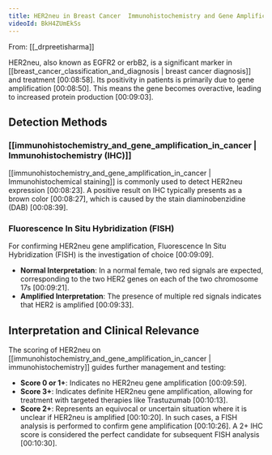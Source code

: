 ```yaml
---
title: HER2neu in Breast Cancer  Immunohistochemistry and Gene Amplification
videoId: BkH4ZUmEkSs
---
```


From: [[_drpreetisharma]] <br/> 

HER2neu, also known as EGFR2 or erbB2, is a significant marker in [[breast_cancer_classification_and_diagnosis | breast cancer diagnosis]] and treatment <a class="yt-timestamp" data-t="00:08:58">[00:08:58]</a>. Its positivity in patients is primarily due to gene amplification <a class="yt-timestamp" data-t="00:08:50">[00:08:50]</a>. This means the gene becomes overactive, leading to increased protein production <a class="yt-timestamp" data-t="00:09:03">[00:09:03]</a>.

## Detection Methods

### [[immunohistochemistry_and_gene_amplification_in_cancer | Immunohistochemistry (IHC)]]
[[immunohistochemistry_and_gene_amplification_in_cancer | Immunohistochemical staining]] is commonly used to detect HER2neu expression <a class="yt-timestamp" data-t="00:08:23">[00:08:23]</a>. A positive result on IHC typically presents as a brown color <a class="yt-timestamp" data-t="00:08:27">[00:08:27]</a>, which is caused by the stain diaminobenzidine (DAB) <a class="yt-timestamp" data-t="00:08:39">[00:08:39]</a>.

### Fluorescence In Situ Hybridization (FISH)
For confirming HER2neu gene amplification, Fluorescence In Situ Hybridization (FISH) is the investigation of choice <a class="yt-timestamp" data-t="00:09:09">[00:09:09]</a>.

*   **Normal Interpretation**: In a normal female, two red signals are expected, corresponding to the two HER2 genes on each of the two chromosome 17s <a class="yt-timestamp" data-t="00:09:21">[00:09:21]</a>.
*   **Amplified Interpretation**: The presence of multiple red signals indicates that HER2 is amplified <a class="yt-timestamp" data-t="00:09:33">[00:09:33]</a>.

## Interpretation and Clinical Relevance

The scoring of HER2neu on [[immunohistochemistry_and_gene_amplification_in_cancer | immunohistochemistry]] guides further management and testing:

*   **Score 0 or 1+**: Indicates no HER2neu gene amplification <a class="yt-timestamp" data-t="00:09:59">[00:09:59]</a>.
*   **Score 3+**: Indicates definite HER2neu gene amplification, allowing for treatment with targeted therapies like Trastuzumab <a class="yt-timestamp" data-t="00:10:13">[00:10:13]</a>.
*   **Score 2+**: Represents an equivocal or uncertain situation where it is unclear if HER2neu is amplified <a class="yt-timestamp" data-t="00:10:20">[00:10:20]</a>. In such cases, a FISH analysis is performed to confirm gene amplification <a class="yt-timestamp" data-t="00:10:26">[00:10:26]</a>. A 2+ IHC score is considered the perfect candidate for subsequent FISH analysis <a class="yt-timestamp" data-t="00:10:30">[00:10:30]</a>.